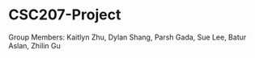 # CSC207-Project

Group Members: Kaitlyn Zhu, Dylan Shang, Parsh Gada, Sue Lee, Batur Aslan, Zhilin Gu
